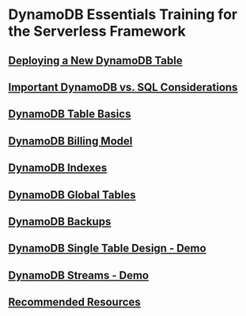 # DynamoDB Essentials Training for the Serverless Framework

## [Deploying a New DynamoDB Table](p1-deploying-new-dynamodb-table.md)
## [Important DynamoDB vs. SQL Considerations](p2-important-dynamodb-vs-sql-considerations.md)
## [DynamoDB Table Basics](p3-table-basics.md)
## [DynamoDB Billing Model](p4-billing-model.md)
## [DynamoDB Indexes](p5-indexes.md)
## [DynamoDB Global Tables](p6-global-tables.md)
## [DynamoDB Backups](p7-backups.md)
## [DynamoDB Single Table Design - Demo](p8-single-table-design.md)
## [DynamoDB Streams - Demo](p9-dynamodb-streams.md)
## [Recommended Resources](p10-resources.md)
